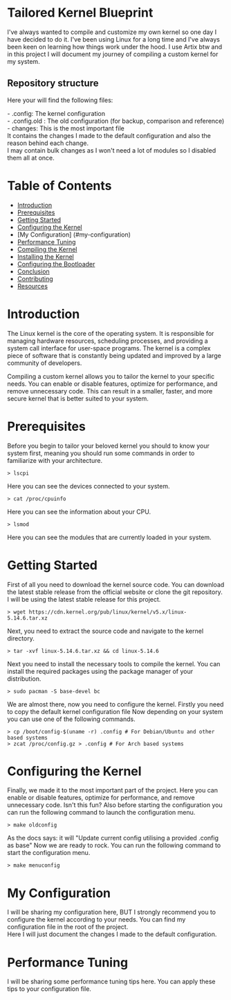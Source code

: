 # Tailored Kernel Blueprint
I've always wanted to compile and customize my own kernel so one day I have
decided to do it. I've been using Linux for a long time and I've always been
keen on learning how things work under the hood. I use Artix btw and in this
project I will document my journey of compiling a custom kernel for my system.

## Repository structure
Here your will find the following files:
<p>
- .config: The kernel configuration<br>
- .config.old : The old configuration (for backup, comparison and reference)<br>
- changes: This is the most important file <br> It contains the changes I made to
the default configuration and also the reason behind each change. <br> I may contain
bulk changes as I won't need a lot of modules so I disabled them all at once.
    </p>

# Table of Contents
- [Introduction](#introduction)
- [Prerequisites](#prerequisites)
- [Getting Started](#getting-started)
- [Configuring the Kernel](#configuring-the-kernel)
- [My Configuration] (#my-configuration)
- [Performance Tuning](#performance-tuning)
- [Compiling the Kernel](#compiling-the-kernel)
- [Installing the Kernel](#installing-the-kernel)
- [Configuring the Bootloader](#configuring-the-bootloader)
- [Conclusion](#conclusion)
- [Contributing](#contributing)
- [Resources](#resources)

# Introduction
The Linux kernel is the core of the operating system. It is responsible for
managing hardware resources, scheduling processes, and providing a system call
interface for user-space programs. The kernel is a complex piece of software
that is constantly being updated and improved by a large community of
developers.

Compiling a custom kernel allows you to tailor the kernel to your specific
needs. You can enable or disable features, optimize for performance, and remove
unnecessary code. This can result in a smaller, faster, and more secure kernel
that is better suited to your system.

# Prerequisites
Before you begin to tailor your beloved kernel you should to know your system
first, meaning you should run some commands in order to familiarize with your
architecture.

```
> lscpi
```
Here you can see the devices connected to your system.
```
> cat /proc/cpuinfo
```
Here you can see the information about your CPU.
```
> lsmod
```
Here you can see the modules that are currently loaded in your system.

# Getting Started
First of all you need to download the kernel source code. You can download the
latest stable release from the official website or clone the git repository.
I will be using the latest stable release for this project.
```
> wget https://cdn.kernel.org/pub/linux/kernel/v5.x/linux-5.14.6.tar.xz
```

Next, you need to extract the source code and navigate to the kernel directory.
```
> tar -xvf linux-5.14.6.tar.xz && cd linux-5.14.6
```
Next you need to install the necessary tools to compile the kernel. You can
install the required packages using the package manager of your distribution.
```
> sudo pacman -S base-devel bc
```
We are almost there, now you need to configure the kernel.
Firstly you need to copy the default kernel configuration file
Now depending on your system you can use one of the following commands.
```
> cp /boot/config-$(uname -r) .config # For Debian/Ubuntu and other based systems
> zcat /proc/config.gz > .config # For Arch based systems
```

# Configuring the Kernel
Finally, we made it to the most important part of the project. Here you can
enable or disable features, optimize for performance, and remove unnecessary
code. Isn't this fun?
Also before starting the configuration you can run the following command to
launch the configuration menu.
```
> make oldconfig
```
As the docs says: it will "Update current config utilising a provided .config
as base"
Now we are ready to rock. You can run the following command to start the
configuration menu.
```
> make menuconfig
```

# My Configuration
I will be sharing my configuration here, BUT I strongly recommend you to
configure the kernel according to your needs. You can find my configuration
file in the root of the project. <br>
Here I will just document the changes I made to the default configuration.

# Performance Tuning
I will be sharing some performance tuning tips here. You can apply these tips
to your configuration file.

